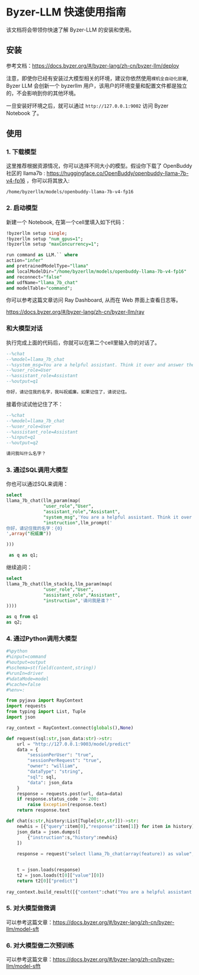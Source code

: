 # Byzer-LLM 快速使用指南

该文档将会带领你快速了解 Byzer-LLM 的安装和使用。

## 安装

参考文档：https://docs.byzer.org/#/byzer-lang/zh-cn/byzer-llm/deploy 

注意，即使你已经有安装过大模型相关的环境，建议你依然使用`裸机全自动化部署`, Byzer LLM 会创新一个 byzerllm 用户，该用户的环境变量和配置文件都是独立的，不会影响到你的其他环境。

一旦安装好环境之后，就可以通过 `http://127.0.0.1:9002` 访问 Byzer Notebook 了。

## 使用

### 1. 下载模型

这里推荐根据资源情况，你可以选择不同大小的模型。假设你下载了 OpenBuddy 社区的 llama7b : https://huggingface.co/OpenBuddy/openbuddy-llama-7b-v4-fp16 ，你可以将其放入:

```
/home/byzerllm/models/openbuddy-llama-7b-v4-fp16
```

### 2. 启动模型

新建一个 Notebook, 在第一个cell里填入如下代码：

```sql
!byzerllm setup single;
!byzerllm setup "num_gpus=1";
!byzerllm setup "maxConcurrency=1";

run command as LLM.`` where 
action="infer"
and pretrainedModelType="llama"
and localModelDir="/home/byzerllm/models/openbuddy-llama-7b-v4-fp16"
and reconnect="false"
and udfName="llama_7b_chat"
and modelTable="command";
```

你可以参考这篇文章访问 Ray Dashboard, 从而在 Web 界面上查看日志等。

https://docs.byzer.org/#/byzer-lang/zh-cn/byzer-llm/ray

### 和大模型对话

执行完成上面的代码后，你就可以在第二个cell里输入你的对话了。

```sql
--%chat
--%model=llama_7b_chat
--%system_msg=You are a helpful assistant. Think it over and answer the user question correctly.
--%user_role=User
--%assistant_role=Assistant
--%output=q1

你好，请记住我的名字，我叫祝威廉。如果记住了，请说记住。
```

接着你试试他记住了不：

```sql
--%chat
--%model=llama_7b_chat
--%user_role=User
--%assistant_role=Assistant
--%input=q1
--%output=q2

请问我叫什么名字？
```

### 3. 通过SQL调用大模型

你也可以通过SQL来调用：

```sql
select 
llama_7b_chat(llm_param(map(
              "user_role","User",
              "assistant_role","Assistant",
              "system_msg",'You are a helpful assistant. Think it over and answer the user question correctly.',
              "instruction",llm_prompt('
你好，请记住我的名字：{0}              
',array("祝威廉"))

)))

 as q as q1;

```

继续追问：

```sql
select 
llama_7b_chat(llm_stack(q,llm_param(map(
              "user_role","User",
              "assistant_role","Assistant",
              "instruction",'请问我是谁？'
))))

as q from q1
as q2;
```

### 4. 通过Python调用大模型

```python
#%python
#%input=command
#%output=output
#%schema=st(field(content,string))
#%runIn=driver
#%dataMode=model
#%cache=false
#%env=:

from pyjava import RayContext
import requests
from typing import List, Tuple
import json

ray_context = RayContext.connect(globals(),None)

def request(sql:str,json_data:str)->str:
    url = "http://127.0.0.1:9003/model/predict"
    data = {
        "sessionPerUser": "true",
        "sessionPerRequest": "true",
        "owner": "william",
        "dataType": "string",
        "sql": sql,
        "data": json_data
    }
    response = requests.post(url, data=data)
    if response.status_code != 200:
        raise Exception(response.text)
    return response.text

def chat(s:str,history:List[Tuple[str,str]])->str:
    newhis = [{"query":item[0],"response":item[1]} for item in history]
    json_data = json.dumps([
        {"instruction":s,"history":newhis}
    ])
    
    response = request("select llama_7b_chat(array(feature)) as value",json_data)   


    t = json.loads(response)
    t2 = json.loads(t[0]["value"][0])
    return t2[0]["predict"] 
    
ray_context.build_result([{"content":chat("You are a helpful assistant. Think it over and answer the user question correctly. User:你好\nAssistant:",[])}])

```

### 5. 对大模型做微调

可以参考这篇文章：https://docs.byzer.org/#/byzer-lang/zh-cn/byzer-llm/model-sft

### 6. 对大模型做二次预训练

可以参考这篇文章：https://docs.byzer.org/#/byzer-lang/zh-cn/byzer-llm/model-sfft

